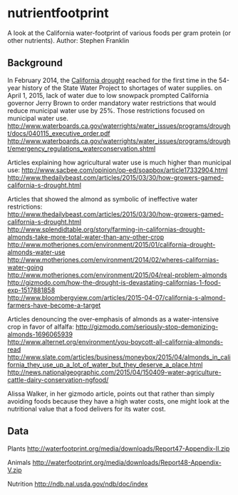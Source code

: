 # nutrientfootprint
A look at the California water-footprint of various foods per gram protein (or other nutrients).
Author: Stephen Franklin

## Background
In February 2014, the [California drought](http://en.wikipedia.org/wiki/Climate_change_in_California#Drought) reached for the first time in the 54-year history of the State Water Project to shortages of water supplies. 
on April 1, 2015, lack of water due to low snowpack prompted California governor Jerry Brown to order mandatory water restrictions that would reduce municipal water use by 25%.
Those restrictions focused on municipal water use. 
http://www.waterboards.ca.gov/waterrights/water_issues/programs/drought/docs/040115_executive_order.pdf  
http://www.waterboards.ca.gov/waterrights/water_issues/programs/drought/emergency_regulations_waterconservation.shtml

Articles explaining how agricultural water use is much higher than municipal use:
http://www.sacbee.com/opinion/op-ed/soapbox/article17332904.html  
http://www.thedailybeast.com/articles/2015/03/30/how-growers-gamed-california-s-drought.html

Articles that showed the almond as symbolic of ineffective water restrictions:  
http://www.thedailybeast.com/articles/2015/03/30/how-growers-gamed-california-s-drought.html  
http://www.splendidtable.org/story/farming-in-californias-drought-almonds-take-more-total-water-than-any-other-crop  
http://www.motherjones.com/environment/2015/01/california-drought-almonds-water-use  
http://www.motherjones.com/environment/2014/02/wheres-californias-water-going  
http://www.motherjones.com/environment/2015/04/real-problem-almonds  
http://gizmodo.com/how-the-drought-is-devastating-californias-1-food-exp-1517881858  
http://www.bloombergview.com/articles/2015-04-07/california-s-almond-farmers-have-become-a-target

Articles denouncing the over-emphasis of almonds as a water-intensive crop in favor of alfalfa:
http://gizmodo.com/seriously-stop-demonizing-almonds-1696065939  
http://www.alternet.org/environment/you-boycott-all-california-almonds-read  
http://www.slate.com/articles/business/moneybox/2015/04/almonds_in_california_they_use_up_a_lot_of_water_but_they_deserve_a_place.html  
http://news.nationalgeographic.com/2015/04/150409-water-agriculture-cattle-dairy-conservation-ngfood/

Alissa Walker, in her gizmodo article, points out that rather than simply avoiding foods because they have a high water costs, one might look at the nutritional value that a food delivers for its water cost.

## Data

Plants
http://waterfootprint.org/media/downloads/Report47-Appendix-II.zip

Animals
http://waterfootprint.org/media/downloads/Report48-Appendix-V.zip

Nutrition
http://ndb.nal.usda.gov/ndb/doc/index
